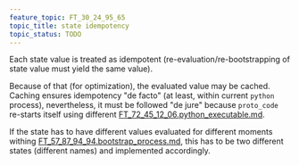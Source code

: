 ```yaml
---
feature_topic: FT_30_24_95_65
topic_title: state idempotency
topic_status: TODO
---
```


Each state value is treated as idempotent (re-evaluation/re-bootstrapping of state value must yield the same value).

Because of that (for optimization), the evaluated value may be cached.
Caching ensures idempotency "de facto" (at least, within current `python` process),
nevertheless, it must be followed "de jure" because `proto_code` re-starts itself using
different [FT_72_45_12_06.python_executable.md][FT_72_45_12_06.python_executable.md].

If the state has to have different values evaluated for different moments withing [FT_57_87_94_94.bootstrap_process.md][FT_57_87_94_94.bootstrap_process.md],
this has to be two different states (different names) and implemented accordingly.

[FT_72_45_12_06.python_executable.md]: FT_72_45_12_06.python_executable.md
[FT_57_87_94_94.bootstrap_process.md]: FT_57_87_94_94.bootstrap_process.md
